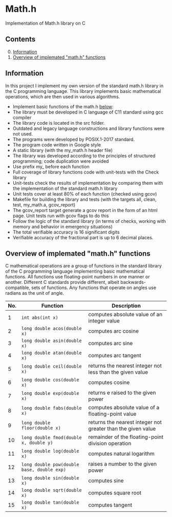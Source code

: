 # Math.h
Implementation of Math.h library on C

## Contents

0. [Information](#information)
1. [Overview of implemated "math.h" functions](#overview-of-implemated-mathh-functions)


## Information

In this project I implement my own version of the standard math.h library in the C programming language. This library implements basic mathematical operations, which are then used in various algorithms.

- Implement basic functions of the math.h [below](#overview-of-implemated-mathh-functions):
- The library must be developed in C language of C11 standard using gcc compiler
- The library code is located in the src folder. 
- Outdated and legacy language constructions and library functions were not used.
- The programs were developed by POSIX.1-2017 standard.
- The program code written in Google style
- A static library (with the my_math.h header file)
- The library was developed according to the principles of structured programming; code duplication were avoided
- Use prefix my_ before each function
- Full coverage of library functions code with unit-tests with the Check library  
- Unit-tests check the results of implementation by comparing them with the implementation of the standard math.h library
- Unit tests cover at least 80% of each function (checked using gcov)
- Makefile for building the library and tests (with the targets all, clean, test, my_math.a, gcov_report)
- The gcov_report target generate a gcov report in the form of an html page. Unit tests run with gcov flags to do this  
- Follow the logic of the standard library (in terms of checks, working with memory and behavior in emergency situations)
- The total verifiable accuracy is 16 significant digits
- Verifiable accuracy of the fractional part is up to 6 decimal places.


## Overview of implemated "math.h" functions

C mathematical operations are a group of functions in the standard library of the C programming language implementing basic mathematical functions. All functions use floating-point numbers in one manner or another. Different C standards provide different, albeit backwards-compatible, sets of functions. Any functions that operate on angles use radians as the unit of angle.

| No. | Function | Description |
| --- | -------- | ----------- |
| 1 | `int abs(int x)` | computes absolute value of an integer value |
| 2 | `long double acos(double x)` | computes arc cosine |
| 3 | `long double asin(double x)` | computes arc sine |
| 4 | `long double atan(double x)` | computes arc tangent |
| 5 | `long double ceil(double x)` | returns the nearest integer not less than the given value |
| 6 | `long double cos(double x)` | computes cosine |
| 7 | `long double exp(double x)` | returns e raised to the given power |
| 8 | `long double fabs(double x)` | computes absolute value of a floating-point value |
| 9 | `long double floor(double x)` | returns the nearest integer not greater than the given value |
| 10 | `long double fmod(double x, double y)` | remainder of the floating-point division operation |
| 11 | `long double log(double x)` | computes natural logarithm |
| 12 | `long double pow(double base, double exp)` | raises a number to the given power |
| 13 | `long double sin(double x)` | computes sine |
| 14 | `long double sqrt(double x)` | computes square root |
| 15 | `long double tan(double x)` | computes tangent |  
